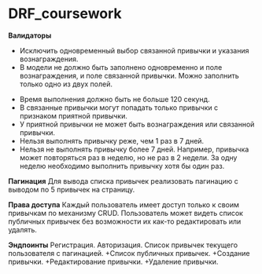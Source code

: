 # DRF_coursework
**Валидаторы**
- Исключить одновременный выбор связанной привычки и указания вознаграждения.
- В модели не должно быть заполнено одновременно и поле вознаграждения, и поле связанной привычки. Можно заполнить только одно из двух полей.

* Время выполнения должно быть не больше 120 секунд.
* В связанные привычки могут попадать только привычки с признаком приятной привычки.
* У приятной привычки не может быть вознаграждения или связанной привычки.
* Нельзя выполнять привычку реже, чем 1 раз в 7 дней.
* Нельзя не выполнять привычку более 7 дней. Например, привычка может повторяться раз в неделю, но не раз в 2 недели. За одну неделю необходимо выполнить привычку хотя бы один раз.

**Пагинация**
Для вывода списка привычек реализовать пагинацию с выводом по 5 привычек на страницу.

**Права доступа**
Каждый пользователь имеет доступ только к своим привычкам по механизму CRUD.
Пользователь может видеть список публичных привычек без возможности их как-то редактировать или удалять.

**Эндпоинты**
Регистрация.
Авторизация.
Список привычек текущего пользователя с пагинацией.
+Список публичных привычек.
+Создание привычки.
+Редактирование привычки.
+Удаление привычки.